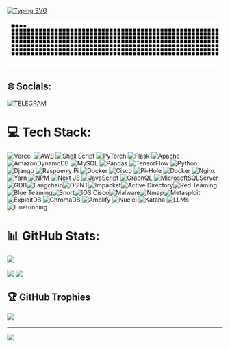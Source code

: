 [![Typing SVG](https://readme-typing-svg.herokuapp.com?color=%2336BCF7&lines=Computer+science+student)](https://git.io/typing-svg)

<picture>
  <source media="(prefers-color-scheme: dark)" srcset="https://raw.githubusercontent.com/inekruz/inekruz/output/github-contribution-grid-snake-dark.svg">
  <source media="(prefers-color-scheme: light)" srcset="https://raw.githubusercontent.com/inekruz/inekruz/output/github-contribution-grid-snake.svg">
  <img alt="Contribution Animation" src="https://raw.githubusercontent.com/inekruz/inekruz/output/github-contribution-grid-snake.svg">
</picture>

## 🌐 Socials:
[![TELEGRAM](https://i.imgur.com/rgGu9u1.png)](https://t.me/inekruz) 

# 💻 Tech Stack:
![Vercel](https://img.shields.io/badge/vercel-%23000000.svg?style=plastic&logo=vercel&logoColor=white) ![AWS](https://img.shields.io/badge/AWS-%23FF9900.svg?style=plastic&logo=amazon-aws&logoColor=white) ![Shell Script](https://img.shields.io/badge/shell_script-%23121011.svg?style=plastic&logo=gnu-bash&logoColor=white) ![PyTorch](https://img.shields.io/badge/PyTorch-%23EE4C2C.svg?style=plastic&logo=PyTorch&logoColor=white) ![Flask](https://img.shields.io/badge/flask-%23000.svg?style=plastic&logo=flask&logoColor=white) ![Apache](https://img.shields.io/badge/apache-%23D42029.svg?style=plastic&logo=apache&logoColor=white) ![AmazonDynamoDB](https://img.shields.io/badge/Amazon%20DynamoDB-4053D6?style=plastic&logo=Amazon%20DynamoDB&logoColor=white) ![MySQL](https://img.shields.io/badge/mysql-%2300000f.svg?style=plastic&logo=mysql&logoColor=white) ![Pandas](https://img.shields.io/badge/pandas-%23150458.svg?style=plastic&logo=pandas&logoColor=white) ![TensorFlow](https://img.shields.io/badge/TensorFlow-%23FF6F00.svg?style=plastic&logo=TensorFlow&logoColor=white) ![Python](https://img.shields.io/badge/python-3670A0?style=plastic&logo=python&logoColor=ffdd54) ![Django](https://img.shields.io/badge/django-%23092E20.svg?style=plastic&logo=django&logoColor=white) ![Raspberry Pi](https://img.shields.io/badge/-RaspberryPi-C51A4A?style=plastic&logo=Raspberry-Pi) ![Docker](https://img.shields.io/badge/docker-%230db7ed.svg?style=plastic&logo=docker&logoColor=white) ![Cisco](https://img.shields.io/badge/cisco-%23049fd9.svg?style=plastic&logo=cisco&logoColor=black) ![Pi-Hole](https://img.shields.io/badge/pihole-%2396060C.svg?style=plastic&logo=pi-hole&logoColor=white) ![Docker](https://img.shields.io/badge/docker-%230db7ed.svg?style=plastic&logo=docker&logoColor=white) ![Nginx](https://img.shields.io/badge/nginx-%23009639.svg?style=plastic&logo=nginx&logoColor=white) ![Yarn](https://img.shields.io/badge/yarn-%232C8EBB.svg?style=plastic&logo=yarn&logoColor=white) ![NPM](https://img.shields.io/badge/NPM-%23CB3837.svg?style=plastic&logo=npm&logoColor=white) ![Next JS](https://img.shields.io/badge/Next-black?style=plastic&logo=next.js&logoColor=white) ![JavaScript](https://img.shields.io/badge/javascript-%23323330.svg?style=plastic&logo=javascript&logoColor=%23F7DF1E) ![GraphQL](https://img.shields.io/badge/-GraphQL-E10098?style=plastic&logo=graphql&logoColor=white) ![MicrosoftSQLServer](https://img.shields.io/badge/Microsoft%20SQL%20Server-CC2927?style=plastic&logo=microsoft%20sql%20server&logoColor=white)![GDB](https://img.shields.io/badge/GDB-%23004D7A?style=flat)![Langchain](https://img.shields.io/badge/Langchain-%23FFD700?style=flat)![OSINT](https://img.shields.io/badge/OSINT-%23FF4500?style=flat)![Impacket](https://img.shields.io/badge/Impacket-%23008B8B?style=flat)![Active Directory](https://img.shields.io/badge/Active%20Directory-%23007396?style=flat&logo=active-directory&logoColor=white)![Red Teaming](https://img.shields.io/badge/Red%20Teaming-%23FF0000?style=flat)![Blue Teaming](https://img.shields.io/badge/Blue%20Teaming-%230000FF?style=flat)![Snort](https://img.shields.io/badge/Snort-%23FF4500?style=flat)![IOS Cisco](https://img.shields.io/badge/IOS%20Cisco-%230049FD?style=flat&logo=cisco&logoColor=white)![Malware](https://img.shields.io/badge/Malware-%23FF0000?style=flat)![Nmap](https://img.shields.io/badge/Nmap-%23000000?style=flat&logo=nmap&logoColor=white)![Metasploit](https://img.shields.io/badge/Metasploit-%23FF0000?style=flat)![ExploitDB](https://img.shields.io/badge/ExploitDB-%23FFFFFF?style=flat)
![ChromaDB](https://img.shields.io/badge/ChromaDB-%23FFA500?style=flat)
![Amplify](https://img.shields.io/badge/Amplify-%23FF00FF?style=flat)
![Nuclei](https://img.shields.io/badge/Nuclei-%23FFFF00?style=flat)
![Katana](https://img.shields.io/badge/Katana-%23000000?style=flat)
![LLMs](https://img.shields.io/badge/LLMs-%23FFD700?style=flat)
![Finetunning](https://img.shields.io/badge/Finetunning-%23FF8C00?style=flat)
# 📊 GitHub Stats:
![](https://github-profile-summary-cards.vercel.app/api/cards/profile-details?username=inekruz&theme=solarized_dark)

![](https://github-profile-summary-cards.vercel.app/api/cards/stats?username=inekruz&theme=solarized_dark) ![](https://github-profile-summary-cards.vercel.app/api/cards/productive-time?username=inekruz&theme=solarized_dark)

## 🏆 GitHub Trophies
![](https://github-profile-trophy.vercel.app/?username=inekruz&theme=radical&no-frame=false&no-bg=true&margin-w=4)

---
[![](https://visitcount.itsvg.in/api?id=inekruz&icon=0&color=0)](https://visitcount.itsvg.in)
